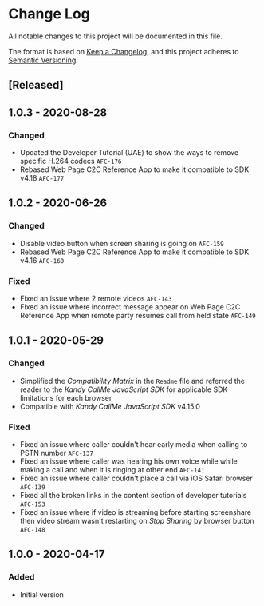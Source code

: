 # Change Log
All notable changes to this project will be documented in this file.

The format is based on [Keep a Changelog](https://keepachangelog.com/en/1.0.0/),
and this project adheres to [Semantic Versioning](https://semver.org/spec/v2.0.0.html).

## [Released]

## 1.0.3 - 2020-08-28

### Changed
- Updated the Developer Tutorial (UAE) to show the ways to remove specific H.264 codecs    `AFC-176`
- Rebased Web Page C2C Reference App to make it compatible to SDK v4.18    `AFC-177`

## 1.0.2 - 2020-06-26

### Changed
- Disable video button when screen sharing is going on    `AFC-159`
- Rebased Web Page C2C Reference App to make it compatible to SDK v4.16    `AFC-160`

### Fixed
- Fixed an issue where 2 remote videos    `AFC-143`
- Fixed an issue where incorrect message appear on Web Page C2C Reference App when remote party resumes call from held state    `AFC-149`

## 1.0.1 - 2020-05-29

### Changed
- Simplified the *Compatibility Matrix* in the `Readme` file and referred the reader to the *Kandy CallMe JavaScript SDK* for applicable SDK limitations for each browser
- Compatible with *Kandy CallMe JavaScript SDK* v4.15.0

### Fixed
- Fixed an issue where caller couldn't hear early media when calling to PSTN number    `AFC-137`
- Fixed an issue where caller was hearing his own voice while while making a call and when it is ringing at other end    `AFC-141`
- Fixed an issue where caller couldn't place a call via iOS Safari browser    `AFC-139`
- Fixed all the broken links in the content section of developer tutorials    `AFC-153`
- Fixed an issue where if video is streaming before starting screenshare then video stream wasn't restarting on *Stop Sharing* by browser button    `AFC-148`

## 1.0.0 - 2020-04-17

### Added
- Initial version